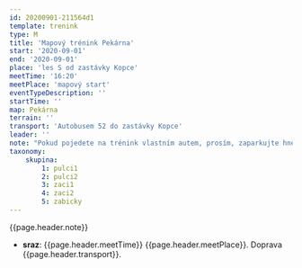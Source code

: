 ```yaml
---
id: 20200901-211564d1
template: trenink
type: M
title: 'Mapový trénink Pekárna'
start: '2020-09-01'
end: '2020-09-01'
place: 'les S od zastávky Kopce'
meetTime: '16:20'
meetPlace: 'mapový start'
eventTypeDescription: ''
startTime: ''
map: Pekárna
terrain: ''
transport: 'Autobusem 52 do zastávky Kopce'
leader: ''
note: "Pokud pojedete na trénink vlastním autem, prosím, zaparkujte hned u silnice, **nejezděte autem k lesu**!!!\r\n\r\n**Přibližovací srazy:**\r\n1. **15:10 **zastávka tramvaje Halasovo náměstí (Alena Finstrlová - 605 440 445)\r\n2. **15:20 **zastávka autobusu Skácelova (Andrea Firešová - 728 362 804)\r\n3. **16:00 **zastávka autobusu 52 Kopce"
taxonomy:
    skupina:
        1: pulci1
        2: pulci2
        3: zaci1
        4: zaci2
        5: zabicky
---
```


{{page.header.note}}
* **sraz**: {{page.header.meetTime}} {{page.header.meetPlace}}. Doprava {{page.header.transport}}.
